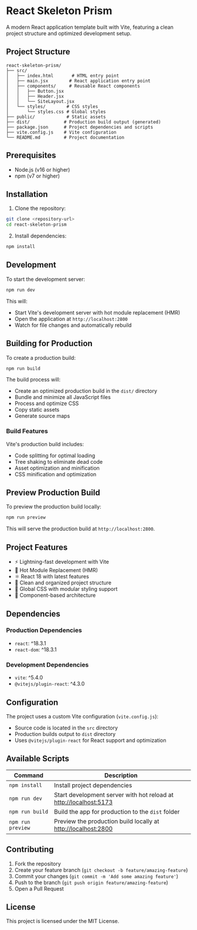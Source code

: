 # React Skeleton Prism

A modern React application template built with Vite, featuring a clean project structure and optimized development setup.

## Project Structure

```
react-skeleton-prism/
├── src/
│   ├── index.html       # HTML entry point
│   ├── main.jsx        # React application entry point
│   ├── components/     # Reusable React components
│   │   ├── Button.jsx
│   │   ├── Header.jsx
│   │   └── SiteLayout.jsx
│   └── styles/        # CSS styles
│       └── styles.css # Global styles
├── public/            # Static assets
├── dist/             # Production build output (generated)
├── package.json      # Project dependencies and scripts
├── vite.config.js    # Vite configuration
└── README.md         # Project documentation
```

## Prerequisites

- Node.js (v16 or higher)
- npm (v7 or higher)

## Installation

1. Clone the repository:
```bash
git clone <repository-url>
cd react-skeleton-prism
```

2. Install dependencies:
```bash
npm install
```

## Development

To start the development server:

```bash
npm run dev
```

This will:
- Start Vite's development server with hot module replacement (HMR)
- Open the application at `http://localhost:2800`
- Watch for file changes and automatically rebuild

## Building for Production

To create a production build:

```bash
npm run build
```

The build process will:
- Create an optimized production build in the `dist/` directory
- Bundle and minimize all JavaScript files
- Process and optimize CSS
- Copy static assets
- Generate source maps

### Build Features

Vite's production build includes:
- Code splitting for optimal loading
- Tree shaking to eliminate dead code
- Asset optimization and minification
- CSS minification and optimization

## Preview Production Build

To preview the production build locally:

```bash
npm run preview
```

This will serve the production build at `http://localhost:2800`.

## Project Features

- ⚡️ Lightning-fast development with Vite
- 🔄 Hot Module Replacement (HMR)
- ⚛️ React 18 with latest features
- 📁 Clean and organized project structure
- 🎨 Global CSS with modular styling support
- 🧩 Component-based architecture

## Dependencies

### Production Dependencies
- `react`: ^18.3.1
- `react-dom`: ^18.3.1

### Development Dependencies
- `vite`: ^5.4.0
- `@vitejs/plugin-react`: ^4.3.0

## Configuration

The project uses a custom Vite configuration (`vite.config.js`):
- Source code is located in the `src` directory
- Production builds output to `dist` directory
- Uses `@vitejs/plugin-react` for React support and optimization

## Available Scripts

| Command         | Description                                                                                    |
| --------------- | ---------------------------------------------------------------------------------------------- |
| `npm install`   | Install project dependencies                                                                   |
| `npm run dev`   | Start development server with hot reload at [http://localhost:5173](http://localhost:5173)     |
| `npm run build` | Build the app for production to the `dist` folder                                             |
| `npm run preview`| Preview the production build locally at [http://localhost:2800](http://localhost:2800)        |

## Contributing

1. Fork the repository
2. Create your feature branch (`git checkout -b feature/amazing-feature`)
3. Commit your changes (`git commit -m 'Add some amazing feature'`)
4. Push to the branch (`git push origin feature/amazing-feature`)
5. Open a Pull Request

## License

This project is licensed under the MIT License.